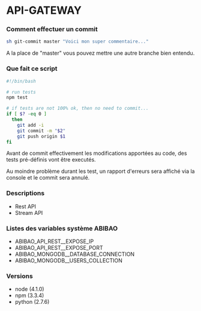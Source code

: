 # API-GATEWAY

### Comment effectuer un commit

```bash
sh git-commit master "Voici mon super commentaire..."
```

A la place de "master" vous pouvez mettre une autre branche bien entendu.

### Que fait ce script

```bash
#!/bin/bash

# run tests
npm test

# if tests are not 100% ok, then no need to commit...
if [ $? -eq 0 ]
  then
    git add -i
    git commit -m "$2"
    git push origin $1
fi
```

Avant de commit effectivement les modifications apportées au code, des tests pré-définis vont être executés.

Au moindre problème durant les test, un rapport d'erreurs sera affiché via la console et le commit sera annulé.

### Descriptions

- Rest API
- Stream API

### Listes des variables système ABIBAO

- ABIBAO_API_REST__EXPOSE_IP
- ABIBAO_API_REST__EXPOSE_PORT
- ABIBAO_MONGODB__DATABASE_CONNECTION
- ABIBAO_MONGODB__USERS_COLLECTION

### Versions

- node (4.1.0)
- npm (3.3.4)
- python (2.7.6)